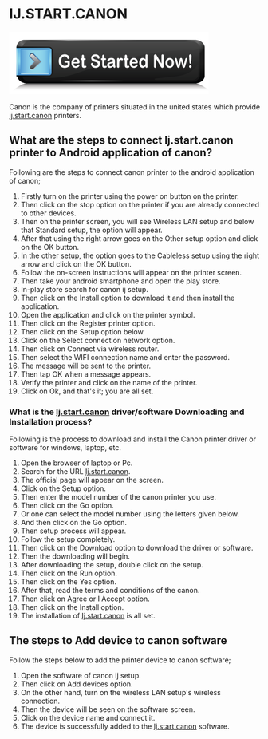 # IJ.START.CANON

[![ij.start.canon](Get-Started-Now-Button3.png)](https://digipinpoint.com/ref.php?i=8b4d9b53-915c-4a07-8b72-0012d3c156cd)


Canon is the company of printers situated in the united states which provide [ij.start.canon](https://ij-startt.github.io/) printers. 

## What are the steps to connect Ij.start.canon printer to Android application of canon?

Following are the steps to connect canon printer to the android application of canon;

1. Firstly turn on the printer using the power on button on the printer.
2. Then click on the stop option on the printer if you are already connected to other devices.
3. Then on the printer screen, you will see Wireless LAN setup and below that Standard setup, the option will appear.
4. After that using the right arrow goes on the Other setup option and click on the OK button.
5. In the other setup, the option goes to the Cableless setup using the right arrow and click on the OK button.
6. Follow the on-screen instructions will appear on the printer screen.
7. Then take your android smartphone and open the play store.
8. In-play store search for canon ij setup.
9. Then click on the Install option to download it and then install the application.
10. Open the application and click on the printer symbol.
11. Then click on the Register printer option.
12. Then click on the Setup option below.
13. Click on the Select connection network option.
14. Then click on Connect via wireless router.
15. Then select the WIFI connection name and enter the password.
16. The message will be sent to the printer.
17. Then tap OK when a message appears.
18. Verify the printer and click on the name of the printer.
19. Click on Ok, and that's it; you are all set.

### What is the [Ij.start.canon](https://ij-startt.github.io/) driver/software Downloading and Installation process?

Following is the process to download and install the Canon printer driver or software for windows, laptop, etc.
1. Open the browser of laptop or Pc.
2. Search for the URL [Ij.start.canon](https://ij-startt.github.io/).
3. The official page will appear on the screen.
4. Click on the Setup option.
5. Then enter the model number of the canon printer you use.
6. Then click on the Go option.
7. Or one can select the model number using the letters given below.
8. And then click on the Go option.
9. Then setup process will appear.
10. Follow the setup completely.
11. Then click on the Download option to download the driver or software.
12. Then the downloading will begin.
13. After downloading the setup, double click on the setup.
14. Then click on the Run option.
15. Then click on the Yes option.
16. After that, read the terms and conditions of the canon.
17. Then click on Agree or I Accept option.
18. Then click on the Install option.
19. The installation of [Ij.start.canon](https://ij-startt.github.io/) is all set.

## The steps to Add device to canon software

Follow the steps below to add the printer device to canon software;

1. Open the software of canon ij setup.
2. Then click on Add devices option.
3. On the other hand, turn on the wireless LAN setup's wireless connection.
4. Then the device will be seen on the software screen.
5. Click on the device name and connect it.
6. The device is successfully added to the [Ij.start.canon](https://ij-startt.github.io/) software.
